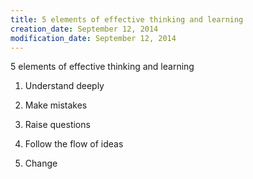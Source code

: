 ```yaml
---
title: 5 elements of effective thinking and learning
creation_date: September 12, 2014
modification_date: September 12, 2014
---
```



5 elements of effective thinking and learning

1. Understand deeply

2. Make mistakes

3. Raise questions

4. Follow the flow of ideas

5. Change 

